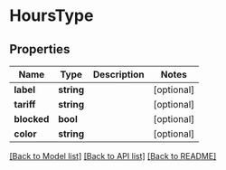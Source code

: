 # HoursType

## Properties
Name | Type | Description | Notes
------------ | ------------- | ------------- | -------------
**label** | **string** |  | [optional] 
**tariff** | **string** |  | [optional] 
**blocked** | **bool** |  | [optional] 
**color** | **string** |  | [optional] 

[[Back to Model list]](../README.md#documentation-for-models) [[Back to API list]](../README.md#documentation-for-api-endpoints) [[Back to README]](../README.md)


